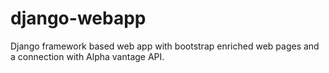# django-webapp
Django framework based web app with bootstrap enriched web pages and a connection with Alpha vantage API.
